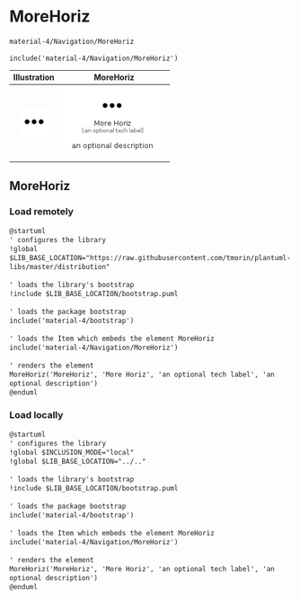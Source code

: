 # MoreHoriz


```text
material-4/Navigation/MoreHoriz
```

```text
include('material-4/Navigation/MoreHoriz')
```



| Illustration | MoreHoriz |
| :---: | :---: |
| ![illustration for Illustration](../../material-4/Navigation/MoreHoriz.png) | ![illustration for MoreHoriz](../../material-4/Navigation/MoreHoriz.Local.png) |




## MoreHoriz

### Load remotely
```plantuml
@startuml
' configures the library
!global $LIB_BASE_LOCATION="https://raw.githubusercontent.com/tmorin/plantuml-libs/master/distribution"

' loads the library's bootstrap
!include $LIB_BASE_LOCATION/bootstrap.puml

' loads the package bootstrap
include('material-4/bootstrap')

' loads the Item which embeds the element MoreHoriz
include('material-4/Navigation/MoreHoriz')

' renders the element
MoreHoriz('MoreHoriz', 'More Horiz', 'an optional tech label', 'an optional description')
@enduml
```

### Load locally
```plantuml
@startuml
' configures the library
!global $INCLUSION_MODE="local"
!global $LIB_BASE_LOCATION="../.."

' loads the library's bootstrap
!include $LIB_BASE_LOCATION/bootstrap.puml

' loads the package bootstrap
include('material-4/bootstrap')

' loads the Item which embeds the element MoreHoriz
include('material-4/Navigation/MoreHoriz')

' renders the element
MoreHoriz('MoreHoriz', 'More Horiz', 'an optional tech label', 'an optional description')
@enduml
```

